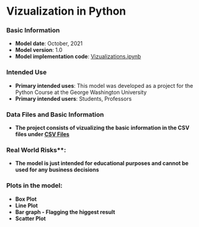 # Vizualization in Python

### Basic Information

* **Model date**: October, 2021
* **Model version**: 1.0
* **Model implementation code**: [Vizualizations.ipynb](Vizualizations.ipynb)

### Intended Use
* **Primary intended uses**: This model was developed as a project for the Python Course at the George Washington University
* **Primary intended users**: Students, Professors

### Data Files and Basic Information
* **The project consists of vizualizing the basic information in the CSV files under [CSV Files](https://github.com/ZAM1997/Vizualization-using-Python-/tree/main/CSV%20Files)**

### Real World Risks**:
* **The model is just intended for educational purposes and cannot be used for any business decisions**

### Plots in the model:
* **Box Plot**
* **Line Plot**
* **Bar graph - Flagging the higgest result**
* **Scatter Plot**
